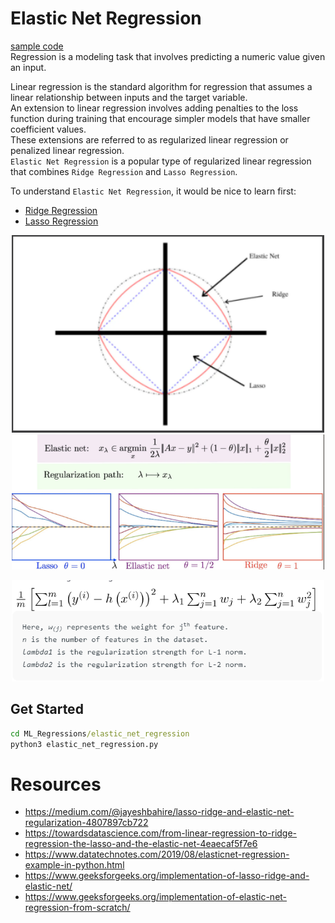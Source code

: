 

# Elastic Net Regression
[sample code](./elastic_net_regression.py)  
Regression is a modeling task that involves predicting a numeric value given an input.

Linear regression is the standard algorithm for regression that assumes a linear relationship between inputs and the target variable.  
An extension to linear regression involves adding penalties to the loss function during training that encourage simpler models that have smaller coefficient values.  
These extensions are referred to as regularized linear regression or penalized linear regression.  
`Elastic Net Regression` is a popular type of regularized linear regression that combines `Ridge Regression` and `Lasso Regression`.

To understand `Elastic Net Regression`, it would be nice to learn first:
- [Ridge Regression](../ridge_regression)
- [Lasso Regression](../lasso_regression)
<p align="center">
  <img src="./images/0.png" width="500">
  <img src="./images/1.png" width="500">
</p>
<p align="center">
  <img src="./images/algorithm.png" width="500">
</p>

## Get Started
```cmd
cd ML_Regressions/elastic_net_regression
python3 elastic_net_regression.py
```
# Resources
- https://medium.com/@jayeshbahire/lasso-ridge-and-elastic-net-regularization-4807897cb722
- https://towardsdatascience.com/from-linear-regression-to-ridge-regression-the-lasso-and-the-elastic-net-4eaecaf5f7e6
- https://www.datatechnotes.com/2019/08/elasticnet-regression-example-in-python.html
- https://www.geeksforgeeks.org/implementation-of-lasso-ridge-and-elastic-net/
- https://www.geeksforgeeks.org/implementation-of-elastic-net-regression-from-scratch/